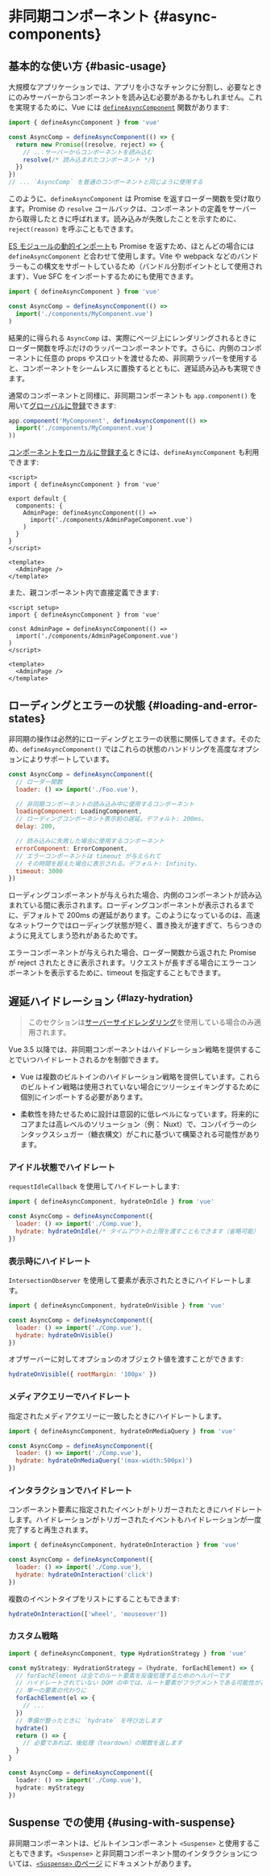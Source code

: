 # 非同期コンポーネント {#async-components}

## 基本的な使い方 {#basic-usage}

大規模なアプリケーションでは、アプリを小さなチャンクに分割し、必要なときにのみサーバーからコンポーネントを読み込む必要があるかもしれません。これを実現するために、Vue には [`defineAsyncComponent`](/api/general#defineasynccomponent) 関数があります:

```js
import { defineAsyncComponent } from 'vue'

const AsyncComp = defineAsyncComponent(() => {
  return new Promise((resolve, reject) => {
    // ...サーバーからコンポーネントを読み込む
    resolve(/* 読み込まれたコンポーネント */)
  })
})
// ... `AsyncComp` を普通のコンポーネントと同じように使用する
```

このように、`defineAsyncComponent` は Promise を返すローダー関数を受け取ります。Promise の `resolve` コールバックは、コンポーネントの定義をサーバーから取得したときに呼ばれます。読み込みが失敗したことを示すために、`reject(reason)` を呼ぶこともできます。

[ES モジュールの動的インポート](https://developer.mozilla.org/en-US/docs/Web/JavaScript/Reference/Operators/import)<!-- TODO: 日本語版のページが出来たら URL 差し替え -->も Promise を返すため、ほとんどの場合には `defineAsyncComponent` と合わせて使用します。Vite や webpack などのバンドラーもこの構文をサポートしているため（バンドル分割ポイントとして使用されます）、Vue SFC をインポートするためにも使用できます。

```js
import { defineAsyncComponent } from 'vue'

const AsyncComp = defineAsyncComponent(() =>
  import('./components/MyComponent.vue')
)
```

結果的に得られる `AsyncComp` は、実際にページ上にレンダリングされるときにローダー関数を呼ぶだけのラッパーコンポーネントです。さらに、内側のコンポーネントに任意の props やスロットを渡せるため、非同期ラッパーを使用すると、コンポーネントをシームレスに置換するとともに、遅延読み込みも実現できます。

通常のコンポーネントと同様に、非同期コンポーネントも `app.component()` を用いて[グローバルに登録](/guide/components/registration#global-registration)できます:

```js
app.component('MyComponent', defineAsyncComponent(() =>
  import('./components/MyComponent.vue')
))
```

<div class="options-api">

[コンポーネントをローカルに登録する](/guide/components/registration#local-registration)ときには、`defineAsyncComponent` も利用できます:

```vue
<script>
import { defineAsyncComponent } from 'vue'

export default {
  components: {
    AdminPage: defineAsyncComponent(() =>
      import('./components/AdminPageComponent.vue')
    )
  }
}
</script>

<template>
  <AdminPage />
</template>
```

</div>

<div class="composition-api">

また、親コンポーネント内で直接定義できます:

```vue
<script setup>
import { defineAsyncComponent } from 'vue'

const AdminPage = defineAsyncComponent(() =>
  import('./components/AdminPageComponent.vue')
)
</script>

<template>
  <AdminPage />
</template>
```

</div>

## ローディングとエラーの状態 {#loading-and-error-states}

非同期の操作は必然的にローディングとエラーの状態に関係してきます。そのため、`defineAsyncComponent()` ではこれらの状態のハンドリングを高度なオプションによりサポートしています。

```js
const AsyncComp = defineAsyncComponent({
  // ローダー関数
  loader: () => import('./Foo.vue'),

  // 非同期コンポーネントの読み込み中に使用するコンポーネント
  loadingComponent: LoadingComponent,
  // ローディングコンポーネント表示前の遅延。デフォルト: 200ms。
  delay: 200,

  // 読み込みに失敗した場合に使用するコンポーネント
  errorComponent: ErrorComponent,
  // エラーコンポーネントは timeout が与えられて
  // その時間を超えた場合に表示される。デフォルト: Infinity。
  timeout: 3000
})
```

ローディングコンポーネントが与えられた場合、内側のコンポーネントが読み込まれている間に表示されます。ローディングコンポーネントが表示されるまでに、デフォルトで 200ms の遅延があります。このようになっているのは、高速なネットワークではローディング状態が短く、置き換えが速すぎて、ちらつきのように見えてしまう恐れがあるためです。

エラーコンポーネントが与えられた場合、ローダー関数から返された Promise が reject されたときに表示されます。リクエストが長すぎる場合にエラーコンポーネントを表示するために、timeout を指定することもできます。

## 遅延ハイドレーション <sup class="vt-badge" data-text="3.5+" /> {#lazy-hydration}

> このセクションは[サーバーサイドレンダリング](/guide/scaling-up/ssr)を使用している場合のみ適用されます。

Vue 3.5 以降では、非同期コンポーネントはハイドレーション戦略を提供することでいつハイドレートされるかを制御できます。

- Vue は複数のビルトインのハイドレーション戦略を提供しています。これらのビルトイン戦略は使用されていない場合にツリーシェイキングするために個別にインポートする必要があります。

- 柔軟性を持たせるために設計は意図的に低レベルになっています。将来的にコアまたは高レベルのソリューション（例： Nuxt）で、コンパイラーのシンタックスシュガー（糖衣構文）がこれに基づいて構築される可能性があります。

### アイドル状態でハイドレート

`requestIdleCallback` を使用してハイドレートします:

```js
import { defineAsyncComponent, hydrateOnIdle } from 'vue'

const AsyncComp = defineAsyncComponent({
  loader: () => import('./Comp.vue'),
  hydrate: hydrateOnIdle(/* タイムアウトの上限を渡すこともできます（省略可能） */)
})
```

### 表示時にハイドレート

`IntersectionObserver` を使用して要素が表示されたときにハイドレートします。

```js
import { defineAsyncComponent, hydrateOnVisible } from 'vue'

const AsyncComp = defineAsyncComponent({
  loader: () => import('./Comp.vue'),
  hydrate: hydrateOnVisible()
})
```

オブザーバーに対してオプションのオブジェクト値を渡すことができます:

```js
hydrateOnVisible({ rootMargin: '100px' })
```

### メディアクエリーでハイドレート

指定されたメディアクエリーに一致したときにハイドレートします。

```js
import { defineAsyncComponent, hydrateOnMediaQuery } from 'vue'

const AsyncComp = defineAsyncComponent({
  loader: () => import('./Comp.vue'),
  hydrate: hydrateOnMediaQuery('(max-width:500px)')
})
```

### インタラクションでハイドレート

コンポーネント要素に指定されたイベントがトリガーされたときにハイドレートします。ハイドレーションがトリガーされたイベントもハイドレーションが一度完了すると再生されます。

```js
import { defineAsyncComponent, hydrateOnInteraction } from 'vue'

const AsyncComp = defineAsyncComponent({
  loader: () => import('./Comp.vue'),
  hydrate: hydrateOnInteraction('click')
})
```

複数のイベントタイプをリストにすることもできます:

```js
hydrateOnInteraction(['wheel', 'mouseover'])
```

### カスタム戦略

```ts
import { defineAsyncComponent, type HydrationStrategy } from 'vue'

const myStrategy: HydrationStrategy = (hydrate, forEachElement) => {
  // forEachElement は全てのルート要素を反復処理するためのヘルパーです
  // ハイドレートされていない DOM の中では、ルート要素がフラグメントである可能性があるためです
  // 単一の要素の代わりに
  forEachElement(el => {
    // ...
  })
  // 準備が整ったときに `hydrate` を呼び出します
  hydrate()
  return () => {
    // 必要であれば、後処理（teardown）の関数を返します
  }
}

const AsyncComp = defineAsyncComponent({
  loader: () => import('./Comp.vue'),
  hydrate: myStrategy
})
```

## Suspense での使用 {#using-with-suspense}

非同期コンポーネントは、ビルトインコンポーネント `<Suspense>` と使用することもできます。`<Suspense>` と非同期コンポーネント間のインタラクションについては、[`<Suspense>` のページ](/guide/built-ins/suspense) にドキュメントがあります。
